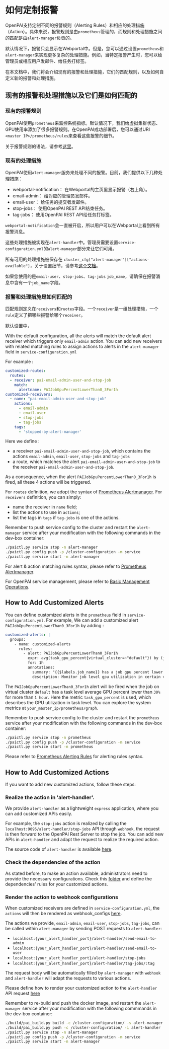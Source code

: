 # 如何定制报警

OpenPAI支持定制不同的报警规则（Alerting Rules）和相应的处理措施（Action）。具体来说，报警规则是由`prometheus`管理的，而规则和处理措施之间的匹配是由`alert-manager`负责的。

默认情况下，报警只会显示在Webportal中。但是，您可以通过设置`prometheus`和`alert-manager`来实现更多复杂的处理措施。例如，当特定报警产生时，您可以给管理员或相应用户发邮件、给任务打标签。

在本文档中，我们将会介绍现有的报警和处理措施，它们的匹配规则，以及如何自定义新的报警和处理措施。

## 现有的报警和处理措施以及它们是如何匹配的

### 现有的报警规则

OpenPAI使用`prometheus`来监控系统指标。默认情况下，我们给虚拟集群状态、GPU使用率添加了很多报警规则。在OpenPAI成功部署后，您可以通过URI `<master IP>/prometheus/rules`来查看这些报警的细节。

关于报警规则的语法，请参考[这里](https://prometheus.io/docs/prometheus/latest/configuration/alerting_rules/)。

### 现有的处理措施

OpenPAI使用`alert-manager`服务来处理不同的报警。目前，我们提供以下几种处理措施：

* webportal-notification： 在Webportal的主页里显示报警（右上角）。
* email-admin： 给对应的管理员发邮件。
* email-user： 给任务的提交者发邮件。
* stop-jobs： 使用OpenPAI REST API结束任务。
* tag-jobs： 使用OpenPAI REST API给任务打标签。

`webportal-notification`会一直被开启，所以用户可以在Webportal上看到所有报警消息。

这些处理措施被实现在`alert-handler`中。管理员需要设置`service-configuration.yml`的`alert-manager`部分来让它们可用。

所有可用的处理措施被保存在 `cluster_cfg["alert-manager"]["actions-available"]`，关于设置细节，请参考[这个文档](https://github.com/microsoft/pai/tree/master/src/alert-manager/config/alert-manager.md)。

如果您使用的是`email-user`、`stop-jobs`、`tag-jobs` `job_name`，请确保在报警消息中含有一个`job_name`字段。

### 报警和处理措施是如何匹配的

匹配规则定义在`receivers`和`ruotes`字段。一个`receiver`是一组处理措施，一个`rule`定义了把哪些报警给哪个`receiver`。

默认设置中，

With the default configuration, all the alerts will match the default alert receiver which triggers only `email-admin` action.
You can add new receivers with related matching rules to assign actions to alerts in the `alert-manager` field in `service-configuration.yml`

For example :

``` yaml
customized-routes:
  routes:
  - receiver: pai-email-admin-user-and-stop-job
    match:
      alertname: PAIJobGpuPercentLowerThan0_3For1h
customized-receivers:
  - name: "pai-email-admin-user-and-stop-job"
    actions: 
      - email-admin
      - email-user
      - stop-jobs
      - tag-jobs
    tags: 
      - 'stopped-by-alert-manager'
```

Here we define :
- a receiver `pai-email-admin-user-and-stop-job`, which contains the actions `email-admin`, `email-user`, `stop-jobs` and `tag-jobs`
- a route, which matches the alert `pai-email-admin-user-and-stop-job` to the receiver `pai-email-admin-user-and-stop-job`.

As a consequence, when the alert `PAIJobGpuPercentLowerThan0_3For1h` is fired, all these 4 actions will be triggered.

For `routes` definition, we adopt the syntax of [Prometheus Alertmanager](https://prometheus.io/docs/alerting/latest/configuration/).
For `receivers` definition, you can simply:
- name the receiver in `name` field;
- list the actions to use in `actions`;
- list the tags in `tags` if `tag-jobs` is one of the actions.

Remember to push service config to the cluster and restart the `alert-manager` service after your modification with the following commands in the dev-box container:
```bash
./paictl.py service stop -n alert-manager
./paictl.py config push -p /cluster-configuration -m service
./paictl.py service start -n alert-manager
```

For alert & action matching rules syntax, please refer to [Prometheus Alertmanager](https://prometheus.io/docs/alerting/latest/configuration/).

For OpenPAI service management, please refer to [Basic Management Operations](https://github.com/microsoft/pai/blob/master/docs/manual/cluster-admin/基础管理操作.md).


## How to Add Customized Alerts

You can define customized alerts in the `prometheus` field in `service-configuration.yml`.
For example, We can add a customized alert `PAIJobGpuPercentLowerThan0_3For1h` by adding :

``` yaml
customized-alerts: |
  groups:
    - name: customized-alerts
      rules:
        - alert: PAIJobGpuPercentLowerThan0_3For1h
          expr: avg(task_gpu_percent{virtual_cluster=~"default"}) by (job_name) < 0.3
          for: 1h
          annotations:
            summary: "{{$labels.job_name}} has a job gpu percent lower than 30% for 1 hour"
            description: Monitor job level gpu utilization in certain virtual clusters.
```

The `PAIJobGpuPercentLowerThan0_3For1h` alert will be fired when the job on virtual cluster `default` has a task level average GPU percent lower than `30%` for more than `1 hour`.
Here the metric `task_gpu_percent` is used, which describes the GPU utilization in task level. 
You can explore the system metrics at `your_master_ip/prometheus/graph`.

Remember to push service config to the cluster and restart the `prometheus` service after your modification with the following commands in the dev-box container:
```bash
./paictl.py service stop -n prometheus
./paictl.py config push -p /cluster-configuration -m service
./paictl.py service start -n prometheus
```

Please refer to [Prometheus Alerting Rules](https://prometheus.io/docs/prometheus/latest/configuration/alerting_rules/) for alerting rules syntax.

## How to Add Customized Actions

If you want to add new customized actions, follow these steps:

###  Realize the action in 'alert-handler'.
We provide `alert-handler` as a lightweight `express` application, where you can add customized APIs easily.

For example, the `stop-jobs` action is realized by calling the `localhost:9095/alert-handler/stop-jobs` API through `webhook`,
the request is then forward to the OpenPAI Rest Server to stop the job.
You can add new APIs in `alert-handler` and adapt the request to realize the required action.

The source code of `alert-handler` is available [here](https://github.com/microsoft/pai/blob/master/src/alert-manager/src/alert-handler).

### Check the dependencies of the action

As stated before, to make an action available, administrators need to provide the necessary configurations.
Check this [folder](https://github.com/microsoft/pai/tree/master/src/alert-manager/config) and define the dependencies' rules for your customized actions.


### Render the action to webhook configurations

When customized receivers are defined in `service-configuration.yml`,
the `actions` will then be rendered as webhook_configs [here](https://github.com/microsoft/pai/blob/master/src/alert-manager/deploy/alert-manager-configmap.yaml.template).

The actions we provide, `email-admin`, `email-user`, `stop-jobs`, `tag-jobs`, can be called within `alert-manager` by sending POST requests to `alert-handler`:
- `localhost:{your_alert_handler_port}/alert-handler/send-email-to-admin`
- `localhost:{your_alert_handler_port}/alert-handler/send-email-to-user`
- `localhost:{your_alert_handler_port}/alert-handler/stop-jobs`
- `localhost:{your_alert_handler_port}/alert-handler/tag-jobs/:tag`

The request body will be automatically filled by `alert-manager` with `webhook`
and `alert-handler` will adapt the requests to various actions.

Please define how to render your customized action to the `alert-handler` API request
[here](https://github.com/microsoft/pai/blob/master/src/alert-manager/src/alert-handler)

Remember to re-build and push the docker image, and restart the `alert-manager` service after your modification with the following commmands in the dev-box container:

```bash
./build/pai_build.py build -c /cluster-configuration/ -s alert-manager
./build/pai_build.py push -c /cluster-configuration/ -i alert-handler
./paictl.py service stop -n alert-manager
./paictl.py config push -p /cluster-configuration -m service
./paictl.py service start -n alert-manager
```
